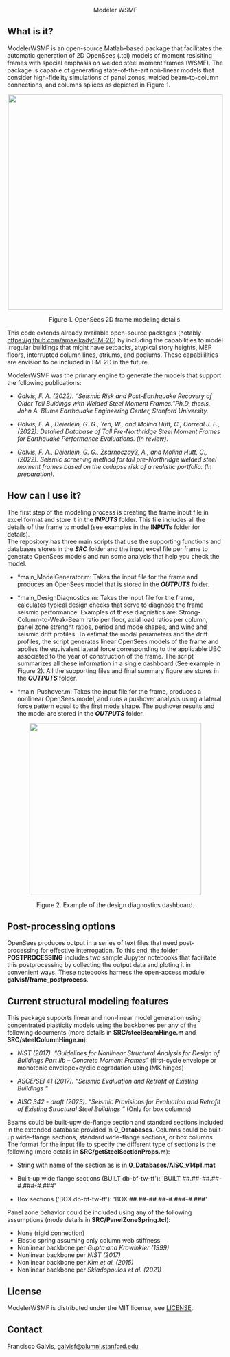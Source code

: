 <p align="center"> Modeler WSMF

## What is it?
ModelerWSMF is an open-source Matlab-based package that facilitates the automatic generation of 2D OpenSees (.tcl) models of moment resisiting frames with special emphasis on welded steel moment frames (WSMF).
The package is capable of generating state-of-the-art non-linear models that consider high-fidelity simulations of panel zones, welded beam-to-column connections, and columns splices as depicted in Figure 1.

<p align="center"> <img src="https://user-images.githubusercontent.com/35354704/202242564-2c0335b3-5606-4451-9961-990533ad0e56.png" align="middle" height=500 /></p>
<p align="center"> Figure 1. OpenSees 2D frame modeling details. 

This code extends already available open-source packages (notably https://github.com/amaelkady/FM-2D) by including the capabilities to model irregular buildings that might have setbacks, atypical story heights, MEP floors, interrupted column lines, atriums, and podiums. These capabililities are envision to be included in FM-2D in the future.

ModelerWSMF was the primary engine to generate the models that support the following publications:  
  
- *Galvis, F. A. (2022). “Seismic Risk and Post-Earthquake Recovery of Older Tall Buidings with Welded Steel Moment Frames.”Ph.D. thesis. John A. Blume Earthquake Engineering Center, Stanford University.*
  
- *Galvis, F. A., Deierlein, G. G., Yen, W., and Molina Hutt, C., Correal J. F., (2022). Detailed Database of Tall Pre-Northridge Steel Moment Frames for Earthquake Performance Evaluations. (In review).*
  
- *Galvis, F. A., Deierlein, G. G., Zsarnoczay3, A., and Molina Hutt, C., (2022). Seismic screening method for tall pre-Northridge welded steel moment frames based on the collapse risk of a realistic portfolio. (In preparation).*
  
## How can I use it?
The first step of the modeling process is creating the frame input file in excel format and store it in the ***INPUTS*** folder. This file includes all the details of the frame to model (see examples in the **INPUTs** folder for details).  
The repository has three main scripts that use the supporting functions and databases stores in the ***SRC*** folder and the input excel file per frame to generate OpenSees models and run some analysis that help you check the model.
  
- *main_ModelGenerator.m: Takes the input file for the frame and produces an OpenSees model that is stored in the ***OUTPUTS*** folder.
  
- *main_DesignDiagnostics.m: Takes the input file for the frame, calculates typical design checks that serve to diagnose the frame seismic performance. Examples of these diagnistics are: Strong-Column-to-Weak-Beam ratio per floor, axial load ratios per column, panel zone strenght ratios, period and mode shapes, and wind and seismic drift profiles. To estimat the modal parameters and the drift profiles, the script generates linear OpenSees models of the frame and applies the equivalent lateral force corresponding to the applicable UBC associated to the year of construction of the frame. The script summarizes all these information in a single dashboard (See example in Figure 2). All the supporting files and final summary figure are stores in the ***OUTPUTS*** folder.

- *main_Pushover.m: Takes the input file for the frame, produces a nonlinear OpenSees model, and runs a pushover analysis using a lateral force pattern equal to the first mode shape. The pushover results and the model are stored in the ***OUTPUTS*** folder.
  
<p align="center"> <img src="https://user-images.githubusercontent.com/35354704/202243408-361accfd-56d0-4e37-ace5-61936db8a28b.png" align="middle" height=400 /></p>
<p align="center"> Figure 2. Example of the design diagnostics dashboard. 

## Post-processing options
OpenSees produces output in a series of text files that need post-processing for effective interrogation. To this end, the folder **POSTPROCESSING** includes two sample Jupyter notebooks that facilitate this postprocessing by collecting the output data and ploting it in convenient ways. These notebooks harness the open-access module **galvisf/frame_postprocess**.

## Current structural modeling features

This package supports linear and non-linear model generation using concentrated plasticity models using the backbones per any of the following documents (more details in **SRC/steelBeamHinge.m** and **SRC/steelColumnHinge.m**):
  
  - *NIST (2017). “Guidelines for Nonlinear Structural Analysis for Design of Buildings Part IIb – Concrete Moment Frames”* (first-cycle envelope or monotonic envelope+cyclic degradation using IMK hinges)
  
  - *ASCE/SEI 41 (2017). “Seismic Evaluation and Retrofit of Existing Buildings ”*
  
  - *AISC 342 - draft (2023). “Seismic Provisions for Evaluation and Retrofit of Existing Structural Steel Buildings ”* (Only for box columns)
  
Beams could be built-upwide-flange section and standard sections included in the extended database provided in **0_Databases**. Columns could be built-up wide-flange sections, standard wide-flange sections, or box columns. The format for the input file to specify the different type of sections is the following (more details in **SRC/getSteelSectionProps.m**):
  
  - String with name of the section as is in **0_Databases/AISC_v14p1.mat**
  
  - Built-up wide flange sections (BUILT db-bf-tw-tf'): 'BUILT ##.##-##.##-#.###-#.###'
  
  - Box sections ('BOX db-bf-tw-tf'): 'BOX ##.##-##.##-#.###-#.###'
  
Panel zone behavior could be included using any of the following assumptions (mode details in **SRC/PanelZoneSpring.tcl**):
  
  - None (rigid connection)
  - Elastic spring assuming only column web stiffness
  - Nonlinear backbone per *Gupta and Krawinkler (1999)*
  - Nonlinear backbone per *NIST (2017)*
  - Nonlinear backbone per *Kim et al. (2015)*
  - Nonlinear backbone per *Skiadopoulos et al. (2021)*
  
## License

ModelerWSMF is distributed under the MIT license, see [LICENSE](https://opensource.org/licenses/MIT).

## Contact

Francisco Galvis, galvisf@alumni.stanford.edu 
  
